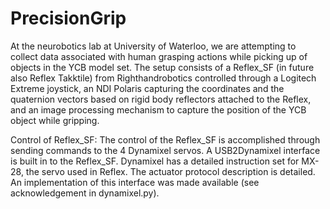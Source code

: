 # PrecisionGrip

At the neurobotics lab at University of Waterloo, we are attempting to collect data associated with human grasping actions while picking up of objects in the YCB model set. The setup consists of a Reflex_SF (in future also Reflex Takktile) from Righthandrobotics controlled through a Logitech Extreme joystick, an NDI Polaris capturing the coordinates and the quaternion vectors based on rigid body reflectors attached to the Reflex, and an image processing mechanism to capture the position of the YCB object while gripping. 

Control of Reflex_SF: The control of the Reflex_SF is accomplished through sending commands to the 4 Dynamixel servos. A USB2Dynamixel interface is built in to the Reflex_SF. Dynamixel has a detailed instruction set for MX-28, the servo used in Reflex. The actuator protocol description is detailed. An implementation of this interface was made available (see acknowledgement in dynamixel.py).
